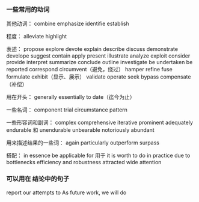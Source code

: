 
### 一些常用的动词


其他动词：
combine
emphasize
identifie
establish


程度：
alleviate
highlight

表述：
propose
explore
devote
explain
describe
discuss
demonstrate
develope
suggest
contain
apply
present
illustrate
analyze
exploit
consider
provide
interpret
summarize
conclude
outline
investigate
be undertaken
be reported
correspond
circumvent（避免，绕过）
hamper
refine
fuse
formulate
exhibit（显示、展示）
validate
operate
seek
bypass
compensate（补偿）

用在开头：
generally
essentially
to date（迄今为止）

一些名词：
component
trial
circumstance
pattern

一些形容词和副词：
complex
comprehensive
iterative
prominent
adequately
endurable 和 unendurable
unbearable
notoriously
abundant


用来描述结果的一些词：
again
particularly
outperform
surpass

搭配：
in essence
be applicable for 用于
it is worth to do
in practice
due to
bottlenecks efficiency and robustness
attracted wide attention

### 可以用在 结论中的句子

report our attempts to
As future work, we will do

